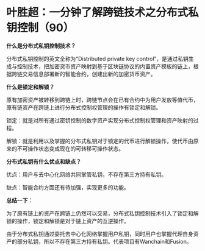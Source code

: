 # 叶胜超：一分钟了解跨链技术之分布式私钥控制（90）

**什么是分布式私钥控制技术？**



分布式私钥控制的英文全称为“Distributed private key control”，是通过私钥生成与控制技术，把加密货币资产映射到基于区块链协议的内置资产模板的链上，根据跨链交易信息部署新的智能合约，创建出新的加密货币资产。





**什么是锁定和解锁？**



原有加密资产被转移到跨链上时，跨链节点会在已有合约中为用户发放等值代币，原有链资产在跨链上进行分布式控制权管理的操作有锁定和解锁。



锁定：就是对所有通过密钥控制的数字资产实现分布式控制权管理和资产映射的过程。



解锁：就是利用以及掌握的分布式私钥对于锁定的代币进行解锁操作，使代币由原来的不可操作状态变成现在的可转移可操作状态。





**分布式私钥有什么优点和缺点？**



优点：用户与去中心化网络共同掌管私钥，不存在第三方持有私钥。



缺点：智能合约方面还有待加强，实现更多的功能。





**总结一下：**



为了原有链上的资产在跨链上仍然可以交易，分布式私钥控制技术引入了锁定和解锁的操作，锁定和解锁是对于链上资产的互逆操作。



由于分布式私钥通过委托去中心化网络掌握用户私钥，同时用户也掌握代理自身资产的部分私钥，所以不存在第三方持有私钥。代表项目有Wanchain和Fusion。
